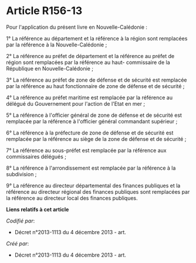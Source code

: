 # Article R156-13

Pour l'application du présent livre en Nouvelle-Calédonie :

1° La référence au département et la référence à la région sont remplacées par la référence à la Nouvelle-Calédonie ;

2° La référence au préfet de département et la référence au préfet de région sont remplacées par la référence au haut-
commissaire de la République en Nouvelle-Calédonie ;

3° La référence au préfet de zone de défense et de sécurité est remplacée par la référence au haut fonctionnaire de zone de
défense et de sécurité ;

4° La référence au préfet maritime est remplacée par la référence au délégué du Gouvernement pour l'action de l'Etat en mer ;

5° La référence à l'officier général de zone de défense et de sécurité est remplacée par la référence à l'officier général
commandant supérieur ;

6° La référence à la préfecture de zone de défense et de sécurité est remplacée par la référence au siège de la zone de
défense et de sécurité ;

7° La référence au sous-préfet est remplacée par la référence aux commissaires délégués ;

8° La référence à l'arrondissement est remplacée par la référence à la subdivision ;

9° La référence au directeur départemental des finances publiques et la référence au directeur régional des finances
publiques sont remplacées par la référence au directeur local des finances publiques.

**Liens relatifs à cet article**

_Codifié par_:

  - Décret n°2013-1113 du 4 décembre 2013 - art.

_Créé par_:

  - Décret n°2013-1113 du 4 décembre 2013 - art.
